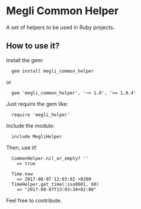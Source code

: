 # Megli Common Helper

A set of helpers to be used in Ruby projects.

## How to use it?

Install the gem:

```
  gem install megli_common_helper
```
or
```
  gem 'megli_common_helper', '~> 1.0', '>= 1.0.4'
```

Just require the gem like:

```
  require 'megli_helper'
```

Include the module:

```
  include MegliHelper
```

Then, use it!

```
  CommonHelper.nil_or_empty? ''
    => true 
  
  Time.now
    => 2017-08-07 12:03:02 +0200
  TimeHelper.get_time(:iso8601, 60)
    => "2017-08-07T13:03:34+02:00"
```

Feel free to contribute.
